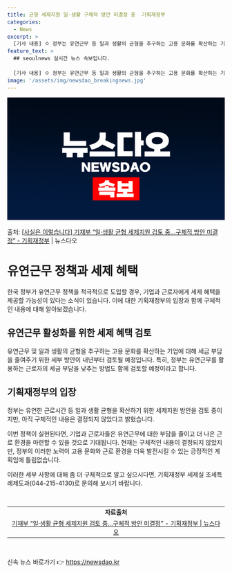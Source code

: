 ```yaml
---
title: 균형 세제지원 일·생활 구체적 방안 미결정 중  기획재정부
categories:
  - News
excerpt: >
  [기사 내용] ㅇ 정부는 유연근무 등 일과 생활의 균형을 추구하는 고용 문화를 확산하는 기업의 세금 부담을 …
feature_text: >
  ## seoulnews 실시간 뉴스 속보입니다.

  [기사 내용] ㅇ 정부는 유연근무 등 일과 생활의 균형을 추구하는 고용 문화를 확산하는 기업의 세금 부담을 …
image: '/assets/img/newsdao_breakingnews.jpg'
---
```


![뉴스다오 속보](/assets/img/newsdao_breakingnews.jpg)

<p>출처: <a href="https://newsdao.kr/3543" rel="dofollow">[사실은 이렇습니다] 기재부 “일·생활 균형 세제지원 검토 중…구체적 방안 미결정” - 기획재정부</a> | 뉴스다오</p>

<h1>유연근무 정책과 세제 혜택</h1>

한국 정부가 유연근무 정책을 적극적으로 도입할 경우, 기업과 근로자에게 세제 혜택을 제공할 가능성이 있다는 소식이 있습니다. 이에 대한 기획재정부의 입장과 함께 구체적인 내용에 대해 알아보겠습니다.

<h2>유연근무 활성화를 위한 세제 혜택 검토</h2>
유연근무 및 일과 생활의 균형을 추구하는 고용 문화를 확산하는 기업에 대해 세금 부담을 줄여주기 위한 세부 방안이 내년부터 검토될 예정입니다. 특히, 정부는 유연근무를 활용하는 근로자의 세금 부담을 낮추는 방법도 함께 검토할 예정이라고 합니다.

<h2>기획재정부의 입장</h2>
정부는 유연한 근로시간 등 일과 생활 균형을 확산하기 위한 세제지원 방안을 검토 중이지만, 아직 구체적인 내용은 결정되지 않았다고 밝혔습니다.

이번 정책이 실현된다면, 기업과 근로자들은 유연근무에 대한 부담을 줄이고 더 나은 근로 환경을 마련할 수 있을 것으로 기대됩니다. 현재는 구체적인 내용이 결정되지 않았지만, 정부의 이러한 노력이 고용 문화와 근로 환경을 더욱 발전시킬 수 있는 긍정적인 계획임에 틀림없습니다.

이러한 세부 사항에 대해 좀 더 구체적으로 알고 싶으시다면, 기획재정부 세제실 조세특례제도과(044-215-4130)로 문의해 보시기 바랍니다.

<p data-ke-size="size16">&nbsp;</p>

<table>
<tbody>
<tr>
<td style="text-align: center; height: 17px;"><b>자료출처</b></td>
</tr>
<tr>
<td style="text-align: center; height: 17px;"><a href="https://newsdao.kr/3543">기재부 “일·생활 균형 세제지원 검토 중…구체적 방안 미결정” - 기획재정부 | 뉴스다오</a></td>
</tr>
</tbody>
</table>
<p data-ke-size="size16">&nbsp;</p> 

신속 뉴스 바로가기 👉 <a href="https://newsdao.kr" rel="dofollow">https://newsdao.kr</a>


